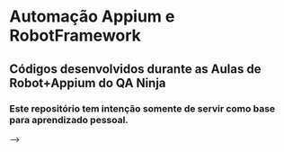 # Automação Appium e RobotFramework

## Códigos desenvolvidos durante as Aulas de Robot+Appium do QA Ninja
### Este repositório tem intenção somente de servir como base para aprendizado pessoal.
-->
